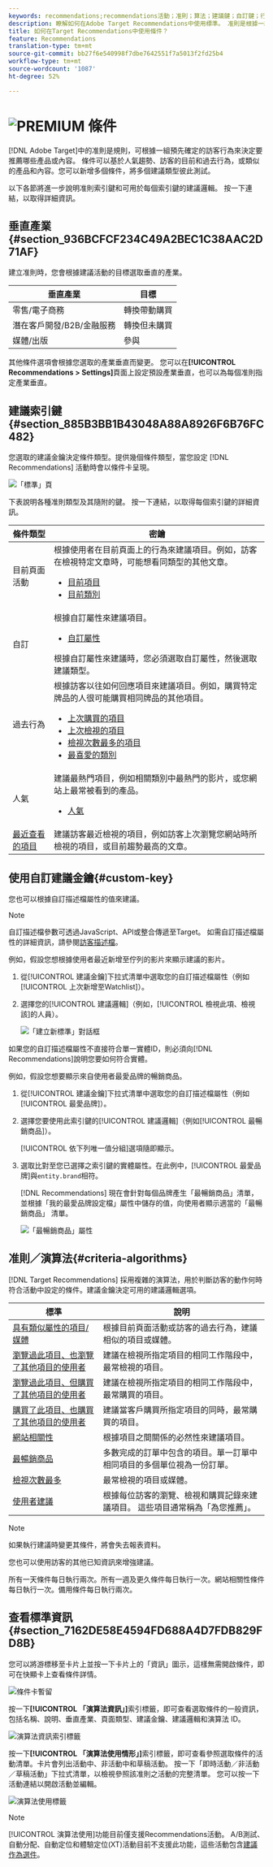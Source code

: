 ```yaml
---
keywords: recommendations;recommendations活動；准則；算法；建議鍵；自訂鍵；行業垂直；零售；eccommerce;lead generation;b2b；金融服務；媒體；發佈
description: 瞭解如何在Adobe Target Recommendations中使用標準。 准則是根據一組預先確定的訪客行為來決定要推薦哪些內容的規則。
title: 如何在Target Recommendations中使用條件？
feature: Recommendations
translation-type: tm+mt
source-git-commit: bb27f6e540998f7dbe7642551f7a5013f2fd25b4
workflow-type: tm+mt
source-wordcount: '1087'
ht-degree: 52%

---
```



# ![PREMIUM](/help/assets/premium.png) 條件

[!DNL Adobe Target]中的准則是規則，可根據一組預先確定的訪客行為來決定要推薦哪些產品或內容。 條件可以基於人氣趨勢、訪客的目前和過去行為，或類似的產品和內容。您可以新增多個條件，將多個建議類型彼此測試。

以下各節將進一步說明准則索引鍵和可用於每個索引鍵的建議邏輯。 按一下連結，以取得詳細資訊。

## 垂直產業 {#section_936BCFCF234C49A2BEC1C38AAC2D71AF}

建立准則時，您會根據建議活動的目標選取垂直的產業。

| 垂直產業 | 目標 |
|--- |--- |
| 零售/電子商務 | 轉換帶動購買 |
| 潛在客戶開發/B2B/金融服務 | 轉換但未購買 |
| 媒體/出版 | 參與 |

其他條件選項會根據您選取的產業垂直而變更。 您可以在&#x200B;**[!UICONTROL Recommendations > Settings]**&#x200B;頁面上設定預設產業垂直，也可以為每個准則指定產業垂直。

## 建議索引鍵{#section_885B3BB1B43048A88A8926F6B76FC482}

您選取的建議金鑰決定條件類型。提供幾個條件類型，當您設定 [!DNL Recommendations] 活動時會以條件卡呈現。

![「標準」頁](/help/c-recommendations/c-algorithms/assets/criteria-page.png)

下表說明各種准則類型及其隨附的鍵。 按一下連結，以取得每個索引鍵的詳細資訊。

| 條件類型 | 密鑰 |
|--- |--- |
| 目前頁面活動 | 根據使用者在目前頁面上的行為來建議項目。例如，訪客在檢視特定文章時，可能想看同類型的其他文章。<ul><li>[目前項目](/help/c-recommendations/c-algorithms/base-the-recommendation-on-a-recommendation-key.md#current-item)</li><li>[目前類別](/help/c-recommendations/c-algorithms/base-the-recommendation-on-a-recommendation-key.md#current-category)</li></ul> |
| 自訂 | 根據自訂屬性來建議項目。<ul><li>[自訂屬性](/help/c-recommendations/c-algorithms/base-the-recommendation-on-a-recommendation-key.md#custom)</li></ul>根據自訂屬性來建議時，您必須選取自訂屬性，然後選取建議類型。 |
| 過去行為 | 根據訪客以往如何回應項目來建議項目。例如，購買特定牌品的人很可能購買相同牌品的其他項目。<ul><li>[上次購買的項目](/help/c-recommendations/c-algorithms/base-the-recommendation-on-a-recommendation-key.md#last-purchased)</li><li>[上次檢視的項目](/help/c-recommendations/c-algorithms/base-the-recommendation-on-a-recommendation-key.md#last-viewed)</li><li>[檢視次數最多的項目](/help/c-recommendations/c-algorithms/base-the-recommendation-on-a-recommendation-key.md#most-viewed-logic)</li><li>[最喜愛的類別](/help/c-recommendations/c-algorithms/base-the-recommendation-on-a-recommendation-key.md#favorite-category)</li></ul> |
| 人氣 | 建議最熱門項目，例如相關類別中最熱門的影片，或您網站上最常被看到的產品。<ul><li>[人氣](/help/c-recommendations/c-algorithms/base-the-recommendation-on-a-recommendation-key.md#popularity)</li></ul> |
| [最近查看的項目](/help/c-recommendations/c-algorithms/base-the-recommendation-on-a-recommendation-key.md#recently-viewed) | 建議訪客最近檢視的項目，例如訪客上次瀏覽您網站時所檢視的項目，或目前趨勢最高的文章。 |

## 使用自訂建議金鑰{#custom-key}

您也可以根據自訂描述檔屬性的值來建議。

>[!NOTE]
>
>自訂描述檔參數可透過JavaScript、API或整合傳遞至Target。 如需自訂描述檔屬性的詳細資訊，請參閱[訪客描述檔](/help/c-target/c-visitor-profile/visitor-profile.md)。

例如，假設您想根據使用者最近新增至佇列的影片來顯示建議的影片。

1. 從[!UICONTROL 建議金鑰]下拉式清單中選取您的自訂描述檔屬性（例如[!UICONTROL 上次新增至Watchlist]）。

1. 選擇您的[!UICONTROL 建議邏輯]（例如，[!UICONTROL 檢視此項、檢視該]的人員）。

   ![「建立新標準」對話框](/help/c-recommendations/c-algorithms/assets/custom-key1.png)

如果您的自訂描述檔屬性不直接符合單一實體ID，則必須向[!DNL Recommendations]說明您要如何符合實體。

例如，假設您想要顯示來自使用者最愛品牌的暢銷商品。

1. 從[!UICONTROL 建議金鑰]下拉式清單中選取您的自訂描述檔屬性（例如[!UICONTROL 最愛品牌]）。

1. 選擇您要使用此索引鍵的[!UICONTROL 建議邏輯]（例如[!UICONTROL 最暢銷商品]）。

   [!UICONTROL 依下列唯一值分組]選項隨即顯示。

1. 選取比對至您已選擇之索引鍵的實體屬性。在此例中，[!UICONTROL 最愛品牌]與`entity.brand`相符。

   [!DNL Recommendations] 現在會針對每個品牌產生「最暢銷商品」清單，並根據「我的最愛品牌設定檔」屬性中儲存的值，向使用者顯示適當的「最暢銷商品」  清單。

   ![「最暢銷商品」屬性](/help/c-recommendations/c-algorithms/assets/custom-key2.png)

## 准則／演算法{#criteria-algorithms}

[!DNL Target Recommendations] 採用複雜的演算法，用於判斷訪客的動作何時符合活動中設定的條件。建議金鑰決定可用的建議邏輯選項。

| 標準 | 說明 |
|--- |--- |
| [具有類似屬性的項目/媒體](/help/c-recommendations/c-algorithms/base-the-recommendation-on-a-recommendation-key.md#similar-attributes) | 根據目前頁面活動或訪客的過去行為，建議相似的項目或媒體。 |
| [瀏覽過此項目、也瀏覽了其他項目的使用者](/help/c-recommendations/c-algorithms/base-the-recommendation-on-a-recommendation-key.md#viewed-viewed) | 建議在檢視所指定項目的相同工作階段中，最常檢視的項目。 |
| [瀏覽過此項目、但購買了其他項目的使用者](/help/c-recommendations/c-algorithms/base-the-recommendation-on-a-recommendation-key.md#viewed-bought) | 建議在檢視所指定項目的相同工作階段中，最常購買的項目。 |
| [購買了此項目、也購買了其他項目的使用者](/help/c-recommendations/c-algorithms/base-the-recommendation-on-a-recommendation-key.md#bought-bought) | 建議當客戶購買所指定項目的同時，最常購買的項目。 |
| [網站相關性](/help/c-recommendations/c-algorithms/base-the-recommendation-on-a-recommendation-key.md#site-affinity) | 根據項目之間關係的必然性來建議項目。 |
| [最暢銷商品](/help/c-recommendations/c-algorithms/base-the-recommendation-on-a-recommendation-key.md#top-sellers) | 多數完成的訂單中包含的項目。單一訂單中相同項目的多個單位視為一份訂單。 |
| [檢視次數最多](/help/c-recommendations/c-algorithms/base-the-recommendation-on-a-recommendation-key.md#most-viewed) | 最常檢視的項目或媒體。 |
| [使用者建議](/help/c-recommendations/c-algorithms/base-the-recommendation-on-a-recommendation-key.md#user-based) | 根據每位訪客的瀏覽、檢視和購買記錄來建議項目。 這些項目通常稱為「為您推薦」。 |

>[!NOTE]
>
>如果執行建議時變更其條件，將會失去報表資料。

您也可以使用訪客的其他已知資訊來增強建議。

所有一天條件每日執行兩次。所有一週及更久條件每日執行一次。網站相關性條件每日執行一次。備用條件每日執行兩次。

## 查看標準資訊{#section_7162DE58E4594FD688A4D7FDB829FD8B}

您可以將游標移至卡片上並按一下卡片上的「資訊」圖示，這樣無需開啟條件，即可在快顯卡上查看條件詳情。

![條件卡暫留](/help/c-recommendations/c-algorithms/assets/criteria_hover.png)

按一下&#x200B;**[!UICONTROL 「演算法資訊」]**&#x200B;索引標籤，即可查看選取條件的一般資訊，包括名稱、說明、垂直產業、頁面類型、建議金鑰、建議邏輯和演算法 ID。

![演算法資訊索引標籤](/help/c-recommendations/c-algorithms/assets/criteria_info.png)

按一下&#x200B;**[!UICONTROL 「演算法使用情形」]**&#x200B;索引標籤，即可查看參照選取條件的活動清單。卡片會列出活動中、非活動中和草稿活動。 按一下「即時活動／非活動／草稿活動」下拉式清單，以檢視參照該准則之活動的完整清單。 您可以按一下活動連結以開啟活動並編輯。

![演算法使用標籤](/help/c-recommendations/c-algorithms/assets/criteria_usage.png)

>[!NOTE]
>
>[!UICONTROL 演算法使用]功能目前僅支援Recommendations活動。 A/B測試、自動分配、自動定位和體驗定位(XT)活動目前不支援此功能，這些活動包含[建議作為選件](/help/c-recommendations/recommendations-as-an-offer.md)。
